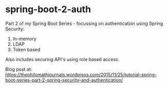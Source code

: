 # spring-boot-2-auth
Part 2 of my Spring Boot Series - focussing on authentication using Spring Security:
1) In-memory
2) LDAP
3) Token based

Also includes securing API's using role based access.

Blog post at: https://thephilomathjournals.wordpress.com/2015/11/25/tutorial-spring-boot-series-part-2-spring-security-and-authentication/

